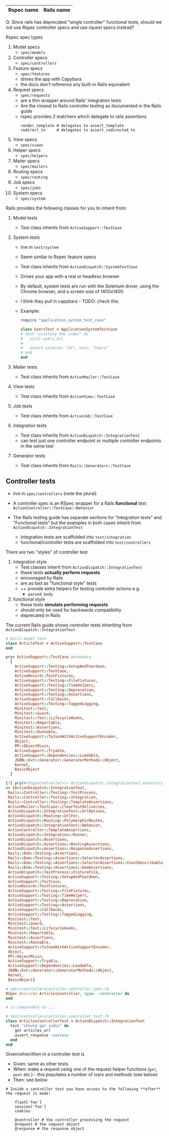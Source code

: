 | Rspec name | Rails name |
| ---------- | ---------- |

Q: Since rails has deprecated "single controller" functional tests, should we
not use Rspec controller specs and use rquest specs instead?

Rspec spec types

1. Model specs
    - `spec/models`
2. Controller specs
    - `spec/controllers`
3. Feature specs
    - `spec/features`
    - drives the app with Capybara
    - the docs don't reference any built-in Rails equivalent
4. Request specs
    - `spec/requests`
    - are a thin wrapper around Rails' integration tests
    - Are the closest to Rails controller testing as documented in the Rails
      guide
    - rspec provides 2 matchers which delegate to rails assertions
        ```
        render_template # delegates to assert_template
        redirect_to     # delegates to assert_redirected_to
        ```
5. View specs
    - `spec/views`
6. Helper specs
    - `spec/helpers`
7. Mailer specs
    - `spec/mailers`
8. Routing specs
    - `spec/routing`
9. Job specs
    - `spec/jobs`
10. System specs
    - `spec/system`

Rails provides the following classes for you to inherit from:

1. Model tests
    - Test class inherits from `ActiveSupport::TestCase`
2. System tests
    - live in `test/system`
    - Seem similar to Rspec feature specs
    - Test class inherits from `ActionDispatch::SystemTestCase`
    - Drives your app with a real or headless browser
    - By default, system tests are run with the Selenium driver, using the
      Chrome browser, and a screen size of 1400x1400
    - I think they pull in capybara - TODO: check this
    - Example:

        ```ruby
        require "application_system_test_case"

        class UsersTest < ApplicationSystemTestCase
        # test "visiting the index" do
        #   visit users_url
        #
        #   assert_selector "h3", text: "Users"
        # end
        end
        ```

3. Mailer tests
    - Test class inherits from `ActionMailer::TestCase`
4. View tests
    - Test class inherits from `ActionView::TestCase`
5. Job tests
    - Test class inherits from `ActiveJob::TestCase`
6. Integration tests
    - Test class inherits from `ActionDispatch::IntegrationTest`
    - can test just one controller endpoint or multiple controller endpoints in
      the same test
7. Generator tests
    - Test class inherits from `Rails::Generators::TestCase`

## Controller tests

- live in `spec/controllers` (note the plural)
- A controller spec is an RSpec wrapper for a Rails **functional** test
  `ActionController::TestCase::Behavior`

- The Rails testing guide has separate sections for "Integration tests" and
  "Functional tests" but the examples in both cases inherit from
  `ActionDispatch::IntegrationTest`
    - integration tests are scaffolded into `test/integration`
    - functional/controller tests are scaffolded into `test/controllers`

There are two "styles" of controller test

1. integration style
    - Test classes inherit from `ActionDispatch::IntegrationTest`
    - these tests **actually perform requests**
    - encouraged by Rails
    - are as fast as "functional style" tests
    - ++ provide extra helpers for testing controller actions e.g.
        - `parsed_body`
1. functional style
    - these tests **simulate performing requests**
    - should only be used for backwards compatibility
    - deprecated in Rails

The current Rails guide shows controller tests inheriting from
`ActionDispatch::IntegrationTest`

```ruby
# Rails model test
class ArticleTest < ActiveSupport::TestCase
end
```

```ruby
pry> ActiveSupport::TestCase.ancestors
  [
    ActiveSupport::Testing::SetupAndTeardown,
    ActiveSupport::TestCase,
    ActiveRecord::TestFixtures,
    ActiveSupport::Testing::FileFixtures,
    ActiveSupport::Testing::TimeHelpers,
    ActiveSupport::Testing::Deprecation,
    ActiveSupport::Testing::Assertions,
    ActiveSupport::Callbacks,
    ActiveSupport::Testing::TaggedLogging,
    Minitest::Test,
    Minitest::Guard,
    Minitest::Test::LifecycleHooks,
    Minitest::Reportable,
    Minitest::Assertions,
    Minitest::Runnable,
    ActiveSupport::ToJsonWithActiveSupportEncoder,
    Object,
    PP::ObjectMixin,
    ActiveSupport::Tryable,
    ActiveSupport::Dependencies::Loadable,
    JSON::Ext::Generator::GeneratorMethods::Object,
    Kernel,
    BasicObject
  ]

[7] pry(#<PagesController>)> ActionDispatch::IntegrationTest.ancestors
=> [ActionDispatch::IntegrationTest,
 Rails::Controller::Testing::TestProcess,
 Rails::Controller::Testing::Integration,
 Rails::Controller::Testing::TemplateAssertions,
 ActionMailer::TestCase::ClearTestDeliveries,
 ActionDispatch::IntegrationTest::UrlOptions,
 ActionDispatch::Routing::UrlFor,
 ActionDispatch::Routing::PolymorphicRoutes,
 ActionDispatch::IntegrationTest::Behavior,
 ActionController::TemplateAssertions,
 ActionDispatch::Integration::Runner,
 ActionDispatch::Assertions,
 ActionDispatch::Assertions::RoutingAssertions,
 ActionDispatch::Assertions::ResponseAssertions,
 Rails::Dom::Testing::Assertions,
 Rails::Dom::Testing::Assertions::SelectorAssertions,
 Rails::Dom::Testing::Assertions::SelectorAssertions::CountDescribable,
 Rails::Dom::Testing::Assertions::DomAssertions,
 ActionDispatch::TestProcess::FixtureFile,
 ActiveSupport::Testing::SetupAndTeardown,
 ActiveSupport::TestCase,
 ActiveRecord::TestFixtures,
 ActiveSupport::Testing::FileFixtures,
 ActiveSupport::Testing::TimeHelpers,
 ActiveSupport::Testing::Deprecation,
 ActiveSupport::Testing::Assertions,
 ActiveSupport::Callbacks,
 ActiveSupport::Testing::TaggedLogging,
 Minitest::Test,
 Minitest::Guard,
 Minitest::Test::LifecycleHooks,
 Minitest::Reportable,
 Minitest::Assertions,
 Minitest::Runnable,
 ActiveSupport::ToJsonWithActiveSupportEncoder,
 Object,
 PP::ObjectMixin,
 ActiveSupport::Tryable,
 ActiveSupport::Dependencies::Loadable,
 JSON::Ext::Generator::GeneratorMethods::Object,
 Kernel,
 BasicObject]


```

```ruby
# spec/controllers/articles_controller_spec.rb
RSpec.describe ArticlesController, type: :controller do
end

# is comparable to ...

# test/controllers/articles_controller_test.rb
class ArticlesControllerTest < ActionDispatch::IntegrationTest
  test "should get index" do
    get articles_url
    assert_response :success
  end
end
```

Given/when/then in a controller test is

- Given: same as other tests
- When: make a request using one of the request helper functions (`get`, `post`
  etc.) - this populates a number of ivars and methods (see below)
- Then: see below

```
# Inside a controller test you have access to the following **after** the request is made:

    flash['foo']
    session['foo']
    cookies

    @controller # the controller processing the request
    @request # the request object
    @response # the response object
```
